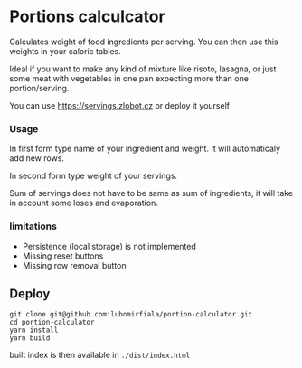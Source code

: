 # Portions calculcator

Calculates weight of food ingredients per serving. You can then use this weights in your caloric tables.

Ideal if you want to make any kind of mixture like risoto, lasagna, or just some meat with vegetables in one pan expecting more than one portion/serving. 

You can use https://servings.zlobot.cz or deploy it yourself

### Usage
In first form type name of your ingredient and weight. It will automaticaly add new rows.

In second form type weight of your servings. 

Sum of servings does not have to be same as sum of ingredients, it will take in account some loses and evaporation.

### limitations
- Persistence (local storage) is not implemented 
- Missing reset buttons
- Missing row removal button

## Deploy
`git clone git@github.com:lubomirfiala/portion-calculator.git`  
`cd portion-calculator`  
`yarn install`  
`yarn build` 

built index is then available in `./dist/index.html`
